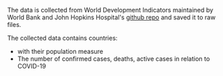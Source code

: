 The data is collected from World Development Indicators maintained by World Bank and John Hopkins Hospital's [github repo](https://github.com/CSSEGISandData/COVID-19/tree/master/csse_covid_19_data/csse_covid_19_daily_reports) and saved it to raw files.

The collected data contains countries:
 - with their population measure
 - The number of confirmed cases, deaths, active cases in relation to COVID-19